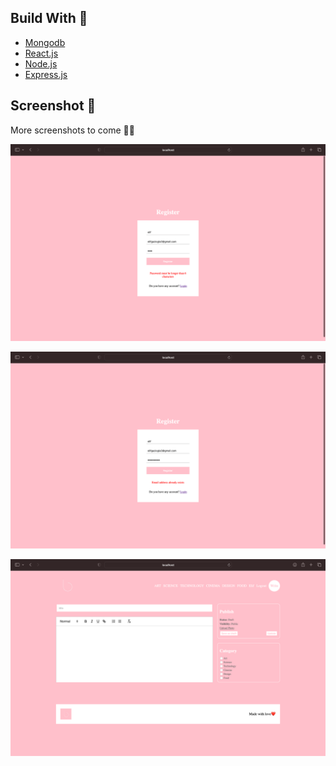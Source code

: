 ## Build With 🔨

- [Mongodb](https://www.mongodb.com)
- [React.js](https://react.dev)
- [Node.js](https://nodejs.org/en)
- [Express.js](https://expressjs.com)


  
## Screenshot 📸

More screenshots to come 🏃‍♀️

![Uygulama Ekran Görüntüsü](https://github.com/elifgazioglu/blog-app-react/blob/main/client/screenshots/Ekran%20Resmi%202023-04-04%2001.40.15.png?raw=true)

![Uygulama Ekran Görüntüsü](https://github.com/elifgazioglu/blog-app-react/blob/main/client/screenshots/Ekran%20Resmi%202023-04-04%2001.40.55.png?raw=true)

![Uygulama Ekran Görüntüsü](https://github.com/elifgazioglu/blog-app-react/blob/main/client/screenshots/Ekran%20Resmi%202023-04-05%2022.14.48.png?raw=true
)

  
